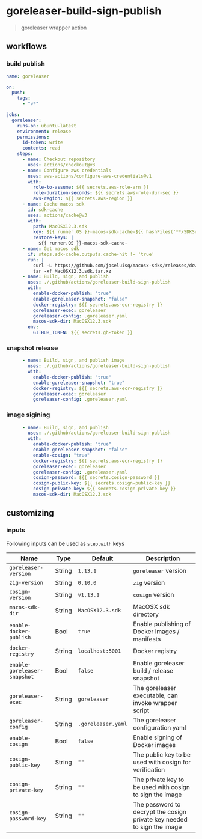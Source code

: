 # goreleaser-build-sign-publish
> goreleaser wrapper action

## workflows

### build publish

```yaml
name: goreleaser

on:
  push:
    tags:
      - "v*"

jobs:
  goreleaser:
    runs-on: ubuntu-latest
    environment: release
    permissions:
      id-token: write
      contents: read
    steps:
      - name: Checkout repository
        uses: actions/checkout@v3
      - name: Configure aws credentials
        uses: aws-actions/configure-aws-credentials@v1
        with:
          role-to-assume: ${{ secrets.aws-role-arn }}
          role-duration-seconds: ${{ secrets.aws-role-dur-sec }}
          aws-region: ${{ secrets.aws-region }}
      - name: Cache macos sdk
        id: sdk-cache
        uses: actions/cache@v3
        with:
          path: MacOSX12.3.sdk
          key: ${{ runner.OS }}-macos-sdk-cache-${{ hashFiles('**/SDKSettings.json') }}
          restore-keys: |
            ${{ runner.OS }}-macos-sdk-cache-
      - name: Get macos sdk
        if: steps.sdk-cache.outputs.cache-hit != 'true'
        run: |
          curl -L https://github.com/joseluisq/macosx-sdks/releases/download/12.3/MacOSX12.3.sdk.tar.xz > MacOSX12.3.sdk.tar.xz
          tar -xf MacOSX12.3.sdk.tar.xz
      - name: Build, sign, and publish
        uses: ./.github/actions/goreleaser-build-sign-publish
        with:
          enable-docker-publish: "true"
          enable-goreleaser-snapshot: "false"
          docker-registry: ${{ secrets.aws-ecr-registry }}
          goreleaser-exec: goreleaser
          goreleaser-config: .goreleaser.yaml
          macos-sdk-dir: MacOSX12.3.sdk
        env:
          GITHUB_TOKEN: ${{ secrets.gh-token }}
```

### snapshot release

```yaml
      - name: Build, sign, and publish image
        uses: ./.github/actions/goreleaser-build-sign-publish
        with:
          enable-docker-publish: "true"
          enable-goreleaser-snapshot: "true"
          docker-registry: ${{ secrets.aws-ecr-registry }}
          goreleaser-exec: goreleaser
          goreleaser-config: .goreleaser.yaml
```

### image sigining

```yaml
      - name: Build, sign, and publish
        uses: ./.github/actions/goreleaser-build-sign-publish
        with:
          enable-docker-publish: "true"
          enable-goreleaser-snapshot: "false"
          enable-cosign: "true"
          docker-registry: ${{ secrets.aws-ecr-registry }}
          goreleaser-exec: goreleaser
          goreleaser-config: .goreleaser.yaml
          cosign-password: ${{ secrets.cosign-password }}
          cosign-public-key: ${{ secrets.cosign-public-key }}
          cosign-private-key: ${{ secrets.cosign-private-key }}
          macos-sdk-dir: MacOSX12.3.sdk
```

## customizing

### inputs

Following inputs can be used as `step.with` keys

| Name                         | Type   | Default            | Description                                                             |
| ---------------------------- | ------ | ------------------ | ----------------------------------------------------------------------- |
| `goreleaser-version`         | String | `1.13.1`           | `goreleaser` version                                                    |
| `zig-version`                | String | `0.10.0`           | `zig` version                                                           |
| `cosign-version`             | String | `v1.13.1`          | `cosign` version                                                        |
| `macos-sdk-dir`              | String | `MacOSX12.3.sdk`   | MacOSX sdk directory                                                    |
| `enable-docker-publish`      | Bool   | `true`             | Enable publishing of Docker images / manifests                          |
| `docker-registry`            | String | `localhost:5001`   | Docker registry                                                         |
| `enable-goreleaser-snapshot` | Bool   | `false`            | Enable goreleaser build / release snapshot                              |
| `goreleaser-exec`            | String | `goreleaser`       | The goreleaser executable, can invoke wrapper script                    |
| `goreleaser-config`          | String | `.goreleaser.yaml` | The goreleaser configuration yaml                                       |
| `enable-cosign`              | Bool   | `false`            | Enable signing of Docker images                                         |
| `cosign-public-key`          | String | `""`               | The public key to be used with cosign for verification                  |
| `cosign-private-key`         | String | `""`               | The private key to be used with cosign to sign the image                |
| `cosign-password-key`        | String | `""`               | The password to decrypt the cosign private key needed to sign the image |
